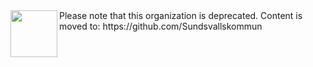 <img src="https://user-images.githubusercontent.com/46994590/222107399-10580c60-941d-4579-9b07-af1cd5166dc7.png" width="75" height="75" align="left">  
Please note that this organization is deprecated. Content is moved to: https://github.com/Sundsvallskommun
